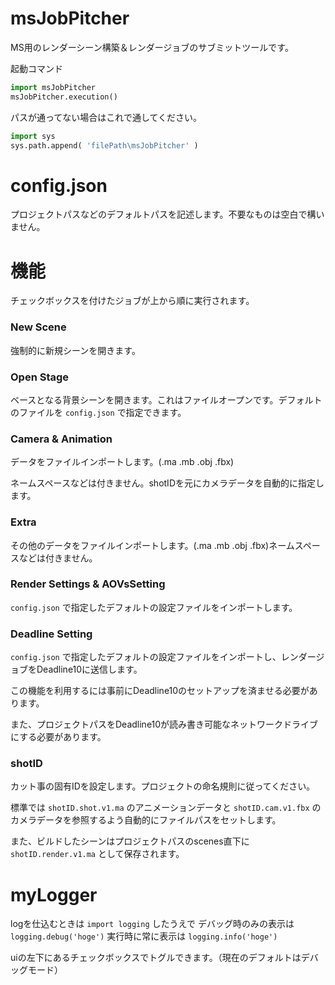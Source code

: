 # msJobPitcher
MS用のレンダーシーン構築＆レンダージョブのサブミットツールです。

起動コマンド
```python
import msJobPitcher
msJobPitcher.execution()
```
パスが通ってない場合はこれで通してください。
```python
import sys 
sys.path.append( 'filePath\msJobPitcher' )
```

# config.json
プロジェクトパスなどのデフォルトパスを記述します。不要なものは空白で構いません。

# 機能
チェックボックスを付けたジョブが上から順に実行されます。

### New Scene
強制的に新規シーンを開きます。

### Open Stage
ベースとなる背景シーンを開きます。これはファイルオープンです。デフォルトのファイルを `config.json` で指定できます。

### Camera & Animation
データをファイルインポートします。(.ma .mb .obj .fbx)

ネームスペースなどは付きません。shotIDを元にカメラデータを自動的に指定します。

### Extra
その他のデータをファイルインポートします。(.ma .mb .obj .fbx)ネームスペースなどは付きません。 

### Render Settings & AOVsSetting
`config.json` で指定したデフォルトの設定ファイルをインポートします。

### Deadline Setting
`config.json` で指定したデフォルトの設定ファイルをインポートし、レンダージョブをDeadline10に送信します。

この機能を利用するには事前にDeadline10のセットアップを済ませる必要があります。

また、プロジェクトパスをDeadline10が読み書き可能なネットワークドライブにする必要があります。

### shotID
カット事の固有IDを設定します。プロジェクトの命名規則に従ってください。

標準では `shotID.shot.v1.ma` のアニメーションデータと `shotID.cam.v1.fbx` のカメラデータを参照するよう自動的にファイルパスをセットします。

また、ビルドしたシーンはプロジェクトパスのscenes直下に `shotID.render.v1.ma` として保存されます。

# myLogger
logを仕込むときは `import logging` したうえで
デバッグ時のみの表示は `logging.debug('hoge')`
実行時に常に表示は `logging.info('hoge')`

uiの左下にあるチェックボックスでトグルできます。（現在のデフォルトはデバッグモード）